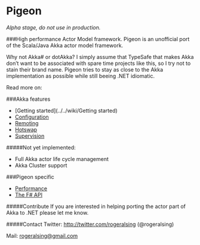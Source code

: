 # Pigeon

*Alpha stage, do not use in production.*

###High performance Actor Model framework.
Pigeon is an unofficial port of the Scala/Java Akka actor model framework.

Why not Akka# or dotAkka? 
I simply assume that TypeSafe that makes Akka don’t want to be associated with spare time projects like this, so I try not to stain their brand name.
Pigeon tries to stay as close to the Akka implementation as possible while still beeing .NET idiomatic.

Read more on:

###Akka features
* [Getting started](../../wiki/Getting started)
* [Configuration](../../wiki/Configuration)
* [Remoting](../../wiki/Remoting)
* [Hotswap](../../wiki/Hotswap)
* [Supervision](../../wiki/Supervision)

#####Not yet implemented:
* Full Akka actor life cycle management
* Akka Cluster support

###Pigeon specific
* [Performance](../../wiki/Performance)
* [The F# API](../../wiki/FSharp-API)

#####Contribute
If you are interested in helping porting the actor part of Akka to .NET please let me know.

#####Contact
Twitter: http://twitter.com/rogeralsing  (@rogeralsing)

Mail: rogeralsing@gmail.com
